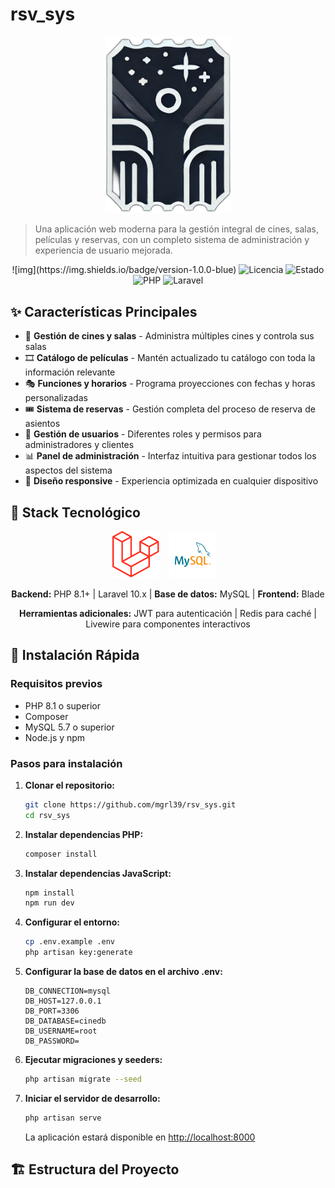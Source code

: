# rsv_sys

<p align="center">
  <img src="public/assets/images/logo.png" width="200" alt="rsv_sys">
</p>

> Una aplicación web moderna para la gestión integral de cines, salas, películas y reservas, con un completo sistema de administración y experiencia de usuario mejorada.

<p align="center">
    ![img](https://img.shields.io/badge/version-1.0.0-blue)
  <img src="https://img.shields.io/badge/licencia-MIT-green" alt="Licencia">
  <img src="https://img.shields.io/badge/estado-en%20desarrollo-orange" alt="Estado">
  <img src="https://img.shields.io/badge/PHP-8.1+-8892BF" alt="PHP">
  <img src="https://img.shields.io/badge/Laravel-10.x-FF2D20" alt="Laravel">
</p>

## ✨ Características Principales

- 🏢 **Gestión de cines y salas** - Administra múltiples cines y controla sus salas
- 🎞️ **Catálogo de películas** - Mantén actualizado tu catálogo con toda la información relevante
- 🎭 **Funciones y horarios** - Programa proyecciones con fechas y horas personalizadas
- 🎟️ **Sistema de reservas** - Gestión completa del proceso de reserva de asientos
- 👥 **Gestión de usuarios** - Diferentes roles y permisos para administradores y clientes
- 📊 **Panel de administración** - Interfaz intuitiva para gestionar todos los aspectos del sistema
- 📱 **Diseño responsive** - Experiencia optimizada en cualquier dispositivo

## 🔧 Stack Tecnológico

<p align="center">
  <img src="public/assets/images/laravel.png" width="75" height="75" alt="Laravel Logo">&nbsp;&nbsp;&nbsp;
  <img src="public/assets/images/mysql.png" width="75" height="75" alt="MySQL Logo">&nbsp;&nbsp;&nbsp;
</p>

<p align="center">
  <b>Backend:</b> PHP 8.1+ | Laravel 10.x | <b>Base de datos:</b> MySQL | <b>Frontend:</b> Blade
</p>

<p align="center">
  <b>Herramientas adicionales:</b> JWT para autenticación | Redis para caché | Livewire para componentes interactivos
</p>

## 🚀 Instalación Rápida

### Requisitos previos

- PHP 8.1 o superior
- Composer
- MySQL 5.7 o superior
- Node.js y npm

### Pasos para instalación

1. **Clonar el repositorio:**

   ```bash
   git clone https://github.com/mgrl39/rsv_sys.git
   cd rsv_sys
   ```

2. **Instalar dependencias PHP:**

   ```bash
   composer install
   ```

3. **Instalar dependencias JavaScript:**

   ```bash
   npm install
   npm run dev
   ```

4. **Configurar el entorno:**

   ```bash
   cp .env.example .env
   php artisan key:generate
   ```

5. **Configurar la base de datos en el archivo .env:**

   ```
   DB_CONNECTION=mysql
   DB_HOST=127.0.0.1
   DB_PORT=3306
   DB_DATABASE=cinedb
   DB_USERNAME=root
   DB_PASSWORD=
   ```

6. **Ejecutar migraciones y seeders:**

   ```bash
   php artisan migrate --seed
   ```

7. **Iniciar el servidor de desarrollo:**

   ```bash
   php artisan serve
   ```

   La aplicación estará disponible en <http://localhost:8000>

## 🏗️ Estructura del Proyecto
